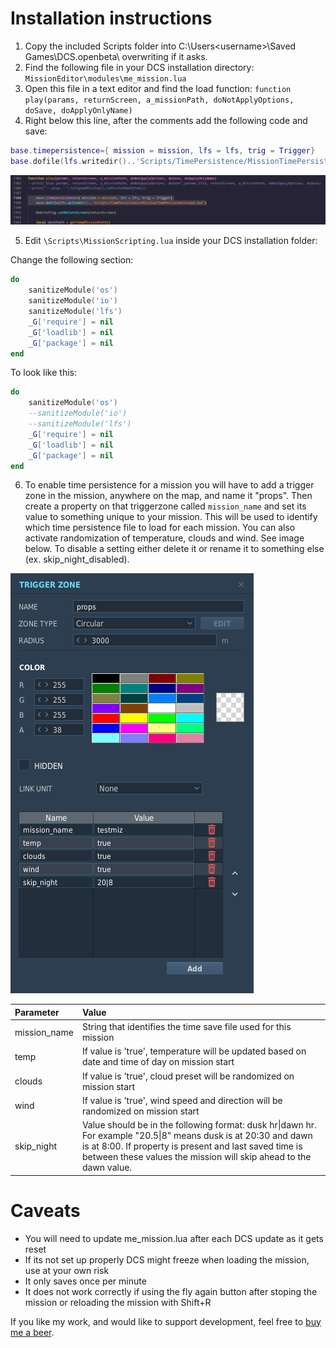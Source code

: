# Installation instructions

1. Copy the included Scripts folder into C:\Users\<username>\Saved Games\DCS.openbeta\ overwriting if it asks.
2. Find the following file in your DCS installation directory: ``MissionEditor\modules\me_mission.lua``
3. Open this file in a text editor and find the load function: ``function play(params, returnScreen, a_missionPath, doNotApplyOptions, doSave, doApplyOnlyName)``
4. Right below this line, after the comments add the following code and save:
```lua
base.timepersistence={ mission = mission, lfs = lfs, trig = Trigger}
base.dofile(lfs.writedir()..'Scripts/TimePersistence/MissionTimePersistenceLoad.lua')
```

![me_mission.lua example](/me_mission.png)

5. Edit `\Scripts\MissionScripting.lua` inside your DCS installation folder:
   
  Change the following section:
  ```lua
  do
      sanitizeModule('os')
      sanitizeModule('io')
      sanitizeModule('lfs')
      _G['require'] = nil
      _G['loadlib'] = nil
      _G['package'] = nil
  end
  ```
  To look like this:
  ```lua
  do
      sanitizeModule('os')
      --sanitizeModule('io')
      --sanitizeModule('lfs')
      _G['require'] = nil
      _G['loadlib'] = nil
      _G['package'] = nil
  end
  ```
   
6. To enable time persistence for a mission you will have to add a trigger zone in the mission, anywhere on the map, and name it "props". Then create a property on that triggerzone called ``mission_name`` and set its value to something unique to your mission. This will be used to identify which time persistence file to load for each mission. You can also activate randomization of temperature, clouds and wind. See image below. To disable a setting either delete it or rename it to something else (ex. skip_night_disabled).

![Trigger zone example](/triggerzone.png)


|Parameter|Value|
|:---|:---|
|mission_name|String that identifies the time save file used for this mission|
|temp|If value is 'true', temperature will be updated based on date and time of day on mission start|
|clouds|If value is 'true', cloud preset will be randomized on mission start|
|wind| If value is 'true', wind speed and direction will be randomized on mission start|
|skip_night| Value should be in the following format: dusk hr\|dawn hr. For example "20.5\|8" means dusk is at 20:30 and dawn is at 8:00. If property is present and last saved time is between these values the mission will skip ahead to the dawn value. |

# Caveats

- You will need to update me_mission.lua after each DCS update as it gets reset
- If its not set up properly DCS might freeze when loading the mission, use at your own risk
- It only saves once per minute
- It does not work correctly if using the fly again button after stoping the mission or reloading the mission with Shift+R

If you like my work, and would like to support development, feel free to [buy me a beer](https://www.buymeacoffee.com/dzsek).
